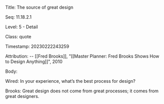 Title:  The source of great design

Seq:    11.18.2.1

Level:  5 - Detail

Class:  quote

Timestamp: 20230222243259

Attribution: -- [[Fred Brooks]], "[[Master Planner: Fred Brooks Shows How to Design Anything]]", 2010

Body:

Wired: In your experience, what’s the best process for design?

Brooks: Great design does not come from great processes; it comes from great designers.
